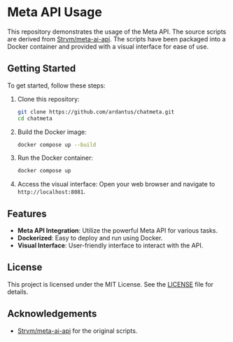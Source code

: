 # Meta API Usage

This repository demonstrates the usage of the Meta API. The source scripts are derived from [Strvm/meta-ai-api](https://github.com/Strvm/meta-ai-api). The scripts have been packaged into a Docker container and provided with a visual interface for ease of use.

## Getting Started

To get started, follow these steps:

1. Clone this repository:
    ```sh
    git clone https://github.com/ardantus/chatmeta.git
    cd chatmeta
    ```

2. Build the Docker image:
    ```sh
    docker compose up --build
    ```

3. Run the Docker container:
    ```sh
    docker compose up
    ```

4. Access the visual interface:
    Open your web browser and navigate to `http://localhost:8081`.

## Features

- **Meta API Integration**: Utilize the powerful Meta API for various tasks.
- **Dockerized**: Easy to deploy and run using Docker.
- **Visual Interface**: User-friendly interface to interact with the API.

## License

This project is licensed under the MIT License. See the [LICENSE](LICENSE) file for details.

## Acknowledgements

- [Strvm/meta-ai-api](https://github.com/Strvm/meta-ai-api) for the original scripts.
